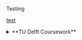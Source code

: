 Testing

[test](./world-population/index.html)

<details>
<summary>**TU Delft Coursework**</summary>
- [adf](asdf)
- [adf](asdf)
</details>
